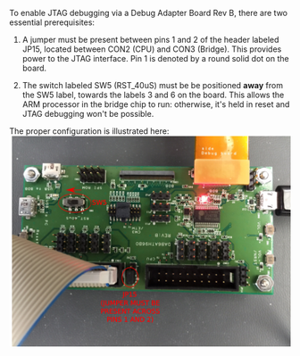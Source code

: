 To enable JTAG debugging via a Debug Adapter Board Rev B, there are two essential prerequisites:

1. A jumper must be present between pins 1 and 2 of the header labeled JP15, located between CON2 (CPU) and CON3 (Bridge).  This provides power to the JTAG interface.  Pin 1 is denoted by a round solid dot on the board.

2. The switch labeled SW5 (RST_40uS) must be be positioned **away** from the SW5 label, towards the labels 3 and 6 on the board.  This allows the ARM processor in the bridge chip to run: otherwise, it's held in reset and JTAG debugging won't be possible.

The proper configuration is illustrated here:
![Debug Adapter Board Rev B Setup](images/Debug-Adapter-Board-Rev-B-Setup.png)
